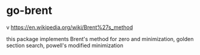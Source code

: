 # go-brent

v https://en.wikipedia.org/wiki/Brent%27s_method

this package implements Brent's method for zero and minimization, golden section search, powell's modified minimization
